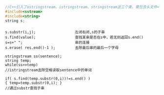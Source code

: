 ```cpp
//C++引入了ostringstream、istringstream、stringstream这三个类，需包含头文件<sstream>
#include<sstream>
#include<string>
string s;
```

####
    
    s.substr(i,j);                  左闭右闭,s的子串
    s.find(value);                  查找某串是否在s中，若无则返回s.end()
    s=s+" ";                        串的连接
    s.erase( res.end()-1 );         去除最后串的最后一个字母
    
    stringstream ss(sentence);
    string temp;
    while(ss>>temp)
    //istringstream去除空格读取sentence中的单词
    
    if( s.find(temp.substr(0,i))!=s.end() ) 
    { temp=temp.substr(0,i); }
    //通过substr查找子串
